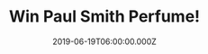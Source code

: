 ---
campaign-uuid: "c-481edff4-831e-4374-a98a-faef5d5c4f8a"
type: "Competition"
category: "Gifts"
date: "2019-06-19T06:00:00.000Z"
end-date: "2019-08-19T23:59:00.000Z"
disable-form: false
is_promoted: true
has_entry_page: true
title: "Win Paul Smith Perfume!"
competition-description: "<p>Fresh. Modern. Airy. Individual. Addictive. Sensual.\
  \ Not words you'd automatically associate with a rose fragrance. But the moment\
  \ you mist Paul Smith Rose, you abandon all preconceptions. Paul Smith brings to\
  \ this fragrance his signature skill an instinctive knack of redefining the classics,\
  \ introducing an unmistakable note of edgy elegance. This is, quite simply, a rose\
  \ fragrance for a new generation.</p>\n<p>Click below for a chance to win.</p>\n"
hero-header: "Win Paul Smith Perfume!"
terms-confirmation: "N/A"
banner-img: "https://assets.expresslyapp.com/asset-3e29cbe6-1965-4575-b592-d02fbd8d902c.jpg"
logo-left-href: "http://club.expressly.io"
logo-left-image: "https://assets.expresslyapp.com/asset-2ed4f2d2-b0b0-4fed-9d62-fdc8a7123268.jpg"
logo-left-title: "ExpresslyClub"
bg-image-hero: "https://assets.expresslyapp.com/asset-399847b0-3ac7-45a6-b1c3-3b2d7f25799f.jpg"
bg-image-first: "https://assets.expresslyapp.com/asset-384899b7-a317-4d4f-9c18-a17d7c7f91dc.jpg"
section1-content: "<p>The rose at the heart of this fragrance bears Paul Smith’s name.\
  \ It was cultivated and given as a gift from Paul’s wife for his birthday. This\
  \ proved to be an inspiration for a fragrance. The Paul Smith rose is a potently\
  \ fragrant, cochineal pink bloom, with a tight peony centre and full outer centre.\
  \ It was first presented in 2006 at the Chelsea Flower Show.</p>\n<p>Rose by Paul\
  \ Smith is something altogether different. Fresh and individual, modern and memorable.</p>\n\
  <p>Enter below for a chance to win it now!</p>\n"
entry-title: "Win Paul Smith Rose Perfume!"
entry-content: "<p>Enter the draw to win Paul Smith Rose Perfume by completing the\
  \ form below before 23:59 on the 19th of August  2019.</p>\n"
has-winner: false
prize-description: "Paul Smith Rose perfume"
special-conditions: "Multiple entries are allowed up to one every day."
country-restrictions:
- "GB"
---